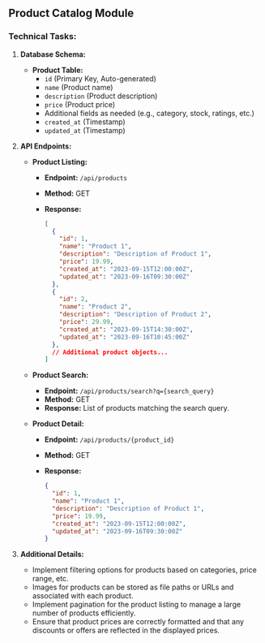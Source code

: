 
## Product Catalog Module

### Technical Tasks:

1. **Database Schema:**

   - **Product Table:**
     - `id` (Primary Key, Auto-generated)
     - `name` (Product name)
     - `description` (Product description)
     - `price` (Product price)
     - Additional fields as needed (e.g., category, stock, ratings, etc.)
     - `created_at` (Timestamp)
     - `updated_at` (Timestamp)

2. **API Endpoints:**

   - **Product Listing:**

     - **Endpoint:** `/api/products`
     - **Method:** GET
     - **Response:**

       ```json
       [
         {
           "id": 1,
           "name": "Product 1",
           "description": "Description of Product 1",
           "price": 19.99,
           "created_at": "2023-09-15T12:00:00Z",
           "updated_at": "2023-09-16T09:30:00Z"
         },
         {
           "id": 2,
           "name": "Product 2",
           "description": "Description of Product 2",
           "price": 29.99,
           "created_at": "2023-09-15T14:30:00Z",
           "updated_at": "2023-09-16T10:45:00Z"
         },
         // Additional product objects...
       ]
       ```

   - **Product Search:**

     - **Endpoint:** `/api/products/search?q={search_query}`
     - **Method:** GET
     - **Response:** List of products matching the search query.

   - **Product Detail:**

     - **Endpoint:** `/api/products/{product_id}`
     - **Method:** GET
     - **Response:**

       ```json
       {
         "id": 1,
         "name": "Product 1",
         "description": "Description of Product 1",
         "price": 19.99,
         "created_at": "2023-09-15T12:00:00Z",
         "updated_at": "2023-09-16T09:30:00Z"
       }
       ```

3. **Additional Details:**

   - Implement filtering options for products based on categories, price range, etc.
   - Images for products can be stored as file paths or URLs and associated with each product.
   - Implement pagination for the product listing to manage a large number of products efficiently.
   - Ensure that product prices are correctly formatted and that any discounts or offers are reflected in the displayed prices.
